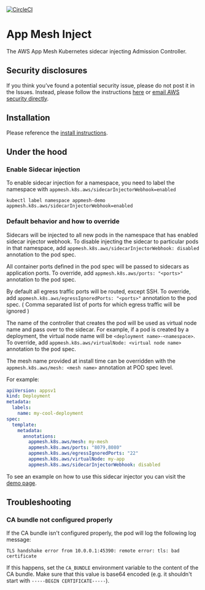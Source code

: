 [![CircleCI](https://circleci.com/gh/aws/aws-app-mesh-inject/tree/master.svg?style=svg)](https://circleci.com/gh/aws/aws-app-mesh-inject/tree/master)

# App Mesh Inject

The AWS App Mesh Kubernetes sidecar injecting Admission Controller.

## Security disclosures

If you think you’ve found a potential security issue, please do not post it in the Issues.  Instead, please follow the instructions [here](https://aws.amazon.com/security/vulnerability-reporting/) or [email AWS security directly](mailto:aws-security@amazon.com).

## Installation
Please reference the [install instructions](INSTALL.md).

## Under the hood
### Enable Sidecar injection

To enable sidecar injection for a namespace, you need to label the namespace with `appmesh.k8s.aws/sidecarInjectorWebhook=enabled`

```
kubectl label namespace appmesh-demo appmesh.k8s.aws/sidecarInjectorWebhook=enabled
```

### Default behavior and how to override

Sidecars will be injected to all new pods in the namespace that has enabled sidecar injector webhook. To disable injecting the sidecar
to particular pods in that namespace, add `appmesh.k8s.aws/sidecarInjectorWebhook: disabled` annotation to the pod spec.

All container ports defined in the pod spec will be passed to sidecars as application ports.
To override, add `appmesh.k8s.aws/ports: "<ports>"` annotation to the pod spec.

By default all egress traffic ports will be routed, except SSH.
To override, add `appmesh.k8s.aws/egressIgnoredPorts: "<ports>"` annotation to the pod spec. ( Comma separated list of ports for which egress traffic will be ignored )

The name of the controller that creates the pod will be used as virtual node name and pass over to the sidecar. For example, if a pod
is created by a deployment, the virtual node name will be `<deployment name>-<namespace>`.
To override, add `appmesh.k8s.aws/virtualNode: <virtual node name>` annotation to the pod spec.

The mesh name provided at install time can be overridden with the `appmesh.k8s.aws/mesh: <mesh name>` annotation at POD spec level.

For example:
```yaml
apiVersion: appsv1
kind: Deployment
metadata:
  labels:
    name: my-cool-deployment
spec:
  template:
    metadata:
      annotations:
        appmesh.k8s.aws/mesh: my-mesh
        appmesh.k8s.aws/ports: "8079,8080"
        appmesh.k8s.aws/egressIgnoredPorts: "22"
        appmesh.k8s.aws/virtualNode: my-app
        appmesh.k8s.aws/sidecarInjectorWebhook: disabled
```

To see an example on how to use this sidecar injector you can visit the [demo page](https://github.com/aws/aws-app-mesh-examples/tree/master/examples/). 

## Troubleshooting

### CA bundle not configured properly

If the CA bundle isn't configured properly, the pod will log the following log message:

```
TLS handshake error from 10.0.0.1:45390: remote error: tls: bad certificate
```

If this happens, set the `CA_BUNDLE` environment variable to the content of the CA bundle. Make sure that this value is base64 encoded (e.g. it shouldn't start with `-----BEGIN CERTIFICATE-----`).
